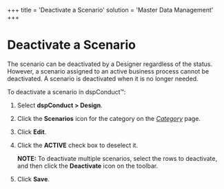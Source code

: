 +++
title = 'Deactivate a Scenario'
solution = 'Master Data Management'
+++

# Deactivate a Scenario

The scenario can be deactivated by a Designer regardless of the status.
However, a scenario assigned to an active business process cannot be
deactivated. A scenario is deactivated when it is no longer needed.

To deactivate a scenario in dspConduct™:

1.  Select <span style="font-weight: bold;">dspConduct \> Design</span>.

2.  Click the <span style="font-weight: bold;">Scenarios</span> icon for
    the category on the
    <span style="font-style: italic;">[Category](../Page_Desc/Category_H)</span>
    page.

3.  Click <span style="font-weight: bold;">Edit</span>.

4.  Click the <span style="font-weight: bold;">ACTIVE</span> check box
    to deselect it.
    
    **NOTE:** To deactivate multiple scenarios, select the rows to
    deactivate, and then click the
    <span style="font-weight: bold;">Deactivate</span> icon on the
    toolbar.

5.  Click <span style="font-weight: bold;">Save</span>.
